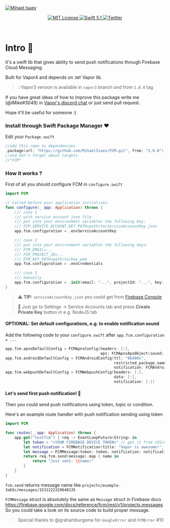 [![Mihael Isaev](https://user-images.githubusercontent.com/1272610/42512735-738605f4-8466-11e8-80ef-86394e852875.png)](http://mihaelisaev.com)

<p align="center">
    <a href="LICENSE">
        <img src="https://img.shields.io/badge/license-MIT-brightgreen.svg" alt="MIT License">
    </a>
    <a href="https://swift.org">
        <img src="https://img.shields.io/badge/swift-5.1-brightgreen.svg" alt="Swift 5.1">
    </a>
    <a href="https://twitter.com/VaporRussia">
        <img src="https://img.shields.io/badge/twitter-VaporRussia-5AA9E7.svg" alt="Twitter">
    </a>
</p>

<br>


# Intro 👏

It's a swift lib that gives ability to send push notifications through Firebase Cloud Messaging.

Built for Vapor4 and depends on `JWT` Vapor lib.

> 💡Vapor3 version is available in `vapor3` branch and from `1.0.0` tag

If you have great ideas of how to improve this package write me (@iMike#3049) in [Vapor's discord chat](http://vapor.team) or just send pull request.

Hope it'll be useful for someone :)

### Install through Swift Package Manager ❤️

Edit your `Package.swift`

```swift
//add this repo to dependencies
.package(url: "https://github.com/MihaelIsaev/FCM.git", from: "2.0.0")
//and don't forget about targets
//"FCM"
```

### How it works ?

First of all you should configure FCM in `configure.swift`

```swift
import FCM

// Called before your application initializes.
func configure(_ app: Application) throws {
    /// case 1
    /// with service account json file
    /// put into your environment variables the following key:
    /// FCM_SERVICE_ACCOUNT_KEY_PATH=path/to/serviceAccountKey.json
    app.fcm.configuration = .envServiceAccountKey

    /// case 2
    /// put into your environment variables the following keys:
    /// FCM_EMAIL=...
    /// FCM_PROJECT_ID=...
    /// FCM_KEY_PATH=path/to/key.pem
    app.fcm.configuration = .envCredentials

    /// case 3
    /// manually
    app.fcm.configuration = .init(email: "...", projectId: "...", key: "...")
}
```

> ⚠️ **TIP:** `serviceAccountKey.json` you could get from [Firebase Console](https://console.firebase.google.com)
>
> 🔑 Just go to Settings -> Service Accounts tab and press **Create Private Key** button in e.g. NodeJS tab

#### OPTIONAL: Set default configurations, e.g. to enable notification sound
Add the following code to your `configure.swift` after `app.fcm.configuration = ...`
```swift
app.fcm.apnsDefaultConfig = FCMApnsConfig(headers: [:],
                                          aps: FCMApnsApsObject(sound: "default"))
app.fcm.androidDefaultConfig = FCMAndroidConfig(ttl: "86400s",
                                                restricted_package_name: "com.example.myapp",
                                                notification: FCMAndroidNotification(sound: "default"))
app.fcm.webpushDefaultConfig = FCMWebpushConfig(headers: [:],
                                                data: [:],
                                                notification: [:])
```
#### Let's send first push notification! 🚀

Then you could send push notifications using token, topic or condition.

Here's an example route handler with push notification sending using token

```swift
import FCM

func routes(_ app: Application) throws {
    app.get("testfcm") { req -> EventLoopFuture<String> in
        let token = "<YOUR FIREBASE DEVICE TOKEN>" // get it from iOS/Android SDK
        let notification = FCMNotification(title: "Vapor is awesome!", body: "Swift one love! ❤️")
        let message = FCMMessage(token: token, notification: notification)
        return req.fcm.send(message).map { name in
            return "Just sent: \(name)"
        }
    }
}
```

`fcm.send` returns message name like `projects/example-3ab5c/messages/1531222329648135`

`FCMMessage` struct is absolutely the same as `Message` struct in Firebase docs https://firebase.google.com/docs/reference/fcm/rest/v1/projects.messages
So you could take a look on its source code to build proper message.

> Special thanks to @grahamburgsma for `GoogleError` and `FCMError` #10
